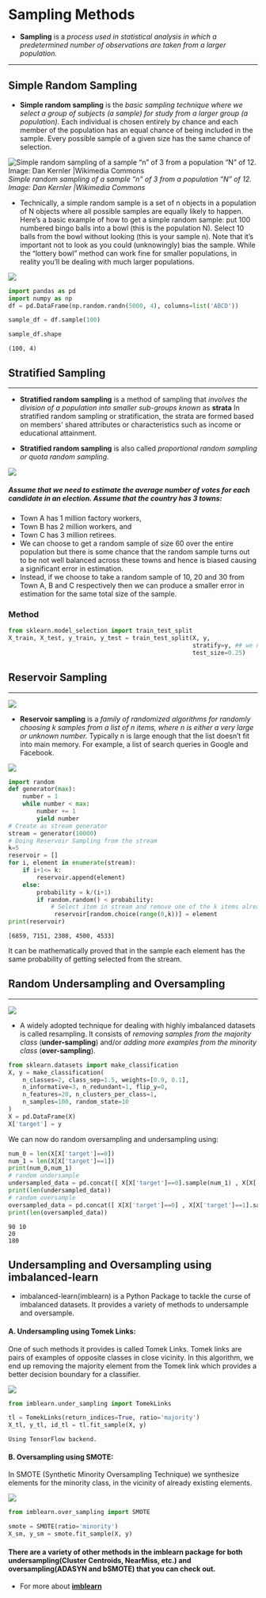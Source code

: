 
# Sampling Methods

* **Sampling** is a *process used in statistical analysis in which a predetermined number of observations are taken from a larger population.*

---

## Simple Random Sampling
* **Simple random sampling** is the *basic sampling technique where we select a group of subjects (a sample) for study from a larger group (a population).* Each individual is chosen entirely by chance and each member of the population has an equal chance of being included in the sample. Every possible sample of a given size has the same chance of selection. 

![Simple random sampling of a sample “n” of 3 from a population “N” of 12. Image: Dan Kernler |Wikimedia Commons](https://www.statisticshowto.datasciencecentral.com/wp-content/uploads/2014/12/Simple_random_sampling-300x231.png)
*Simple random sampling of a sample “n” of 3 from a population “N” of 12. Image: Dan Kernler |Wikimedia Commons*

* Technically, a simple random sample is a set of n objects in a population of N objects where all possible samples are equally likely to happen. Here’s a basic example of how to get a simple random sample: put 100 numbered bingo balls into a bowl (this is the population N). Select 10 balls from the bowl without looking (this is your sample n). Note that it’s important not to look as you could (unknowingly) bias the sample. While the “lottery bowl” method can work fine for smaller populations, in reality you’ll be dealing with much larger populations.

![](https://research-methodology.net/wp-content/uploads/2015/04/Simple-random-sampling2.png)


```python
import pandas as pd
import numpy as np
df = pd.DataFrame(np.random.randn(5000, 4), columns=list('ABCD'))
```


```python
sample_df = df.sample(100)
```


```python
sample_df.shape
```




    (100, 4)



## Stratified Sampling

---

* **Stratified random sampling** is a method of sampling that *involves the division of a population into smaller sub-groups known* as **strata** In stratified random sampling or stratification, the strata are formed based on members' shared attributes or characteristics such as income or educational attainment.

* **Stratified random sampling** is also called *proportional random sampling or quota random sampling.*

![](https://image.slidesharecdn.com/sampling-stratifiedvscluster-170115160432/95/sampling-stratified-vs-cluster-2-638.jpg?cb=1484496290)

##### Assume that we need to estimate the average number of votes for each candidate in an election. Assume that the country has 3 towns:
* Town A has 1 million factory workers,
* Town B has 2 million workers, and
* Town C has 3 million retirees.
* We can choose to get a random sample of size 60 over the entire population but there is some chance that the random sample turns out to be not well balanced across these towns and hence is biased causing a significant error in estimation.
* Instead, if we choose to take a random sample of 10, 20 and 30 from Town A, B and C respectively then we can produce a smaller error in estimation for the same total size of the sample.

### Method


```python
from sklearn.model_selection import train_test_split
X_train, X_test, y_train, y_test = train_test_split(X, y,
                                                    stratify=y, ## we need one categorical variable for that
                                                    test_size=0.25)
```

## Reservoir Sampling

---
![](https://kapilddatascience.files.wordpress.com/2015/06/reservoir.jpg)

* **Reservoir sampling** is a *family of randomized algorithms for randomly choosing k samples from a list of n items, where n is either a very large or unknown number.* Typically n is large enough that the list doesn’t fit into main memory. For example, a list of search queries in Google and Facebook.

![](https://image.slidesharecdn.com/t10part1-141208215154-conversion-gate02/95/sampling-for-big-data-1-21-638.jpg?cb=1418075560)



```python
import random
def generator(max):
    number = 1
    while number < max:
        number += 1
        yield number
# Create as stream generator
stream = generator(10000)
# Doing Reservoir Sampling from the stream
k=5
reservoir = []
for i, element in enumerate(stream):
    if i+1<= k:
        reservoir.append(element)
    else:
        probability = k/(i+1)
        if random.random() < probability:
            # Select item in stream and remove one of the k items already selected
             reservoir[random.choice(range(0,k))] = element
print(reservoir)
```

    [6859, 7151, 2308, 4500, 4533]


It can be mathematically proved that in the sample each element has the same probability of getting selected from the stream.

## Random Undersampling and Oversampling

---

![](https://miro.medium.com/max/700/0*u6pKLqdCDsG_5kXa.png)

* A widely adopted technique for dealing with highly imbalanced datasets is called resampling. It consists of *removing samples from the majority class* (**under-sampling**) and/or *adding more examples from the minority class* (**over-sampling**).


```python
from sklearn.datasets import make_classification
X, y = make_classification(
    n_classes=2, class_sep=1.5, weights=[0.9, 0.1],
    n_informative=3, n_redundant=1, flip_y=0,
    n_features=20, n_clusters_per_class=1,
    n_samples=100, random_state=10
)
X = pd.DataFrame(X)
X['target'] = y
```

We can now do random oversampling and undersampling using:


```python
num_0 = len(X[X['target']==0])
num_1 = len(X[X['target']==1])
print(num_0,num_1)
# random undersample
undersampled_data = pd.concat([ X[X['target']==0].sample(num_1) , X[X['target']==1] ])
print(len(undersampled_data))
# random oversample
oversampled_data = pd.concat([ X[X['target']==0] , X[X['target']==1].sample(num_0, replace=True) ])
print(len(oversampled_data))
```

    90 10
    20
    180


## Undersampling and Oversampling using imbalanced-learn

* imbalanced-learn(imblearn) is a Python Package to tackle the curse of imbalanced datasets.
It provides a variety of methods to undersample and oversample.

#### A. Undersampling using Tomek Links:  
One of such methods it provides is called Tomek Links. Tomek links are pairs of examples of opposite classes in close vicinity.
In this algorithm, we end up removing the majority element from the Tomek link which provides a better decision boundary for a classifier.

![](https://miro.medium.com/max/700/0*huy_9J15wzYJ2o5S)


```python
from imblearn.under_sampling import TomekLinks

tl = TomekLinks(return_indices=True, ratio='majority')
X_tl, y_tl, id_tl = tl.fit_sample(X, y)
```

    Using TensorFlow backend.


#### B. Oversampling using SMOTE:

In SMOTE (Synthetic Minority Oversampling Technique) we synthesize elements for the minority class, in the vicinity of already existing elements.

![](https://miro.medium.com/max/700/0*UrGYcz_Ab-HTo4-B.png)


```python
from imblearn.over_sampling import SMOTE

smote = SMOTE(ratio='minority')
X_sm, y_sm = smote.fit_sample(X, y)
```

#### There are a variety of other methods in the imblearn package for both undersampling(Cluster Centroids, NearMiss, etc.) and oversampling(ADASYN and bSMOTE) that you can check out.

* For more about [**imblearn**](https://imbalanced-learn.readthedocs.io/en/stable/index.html)

